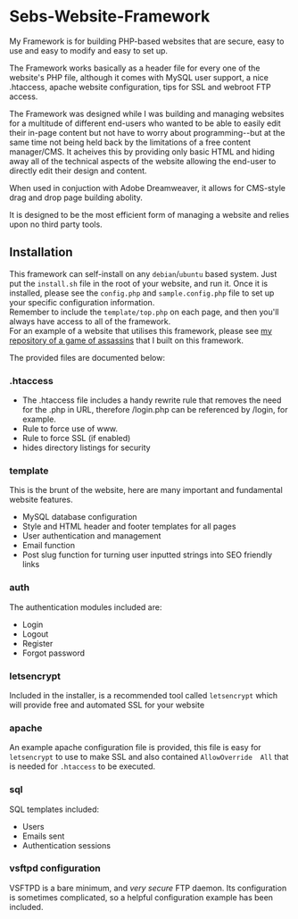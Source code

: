 # Sebs-Website-Framework
My Framework is for building PHP-based websites that are secure, easy to use and easy to modify and easy to set up.

The Framework works basically as a header file for every one of the website's PHP file, although it comes with MySQL user support, a nice .htaccess, apache website configuration, tips for SSL and webroot FTP access.

The Framework was designed while I was building and managing websites for a multitude of different end-users who wanted to be able to easily edit their in-page content but not have to worry about programming--but at the same time not being held back by the limitations of a free content manager/CMS. It acheives this by providing only basic HTML and hiding away all of the technical aspects of the website allowing the end-user to directly edit their design and content.

When used in conjuction with Adobe Dreamweaver, it allows for CMS-style drag and drop page building abolity.

It is designed to be the most efficient form of managing a website and relies upon no third party tools.

## Installation
This framework can self-install on any `debian`/`ubuntu` based system. Just put the `install.sh` file in the root of your website, and run it.
Once it is installed, please see the `config.php` and `sample.config.php` file to set up your specific configuration information.  
Remember to include the `template/top.php` on each page, and then you'll always have access to all of the framework.  
For an example of a website that utilises this framework, please see [my repository of a game of assassins](https://github.com/sebastian-king/SMS-based-Assassins-Game) that I built on this framework.

The provided files are documented below:

### .htaccess
- The .htaccess file includes a handy rewrite rule that removes the need for the .php in URL, therefore /login.php can be referenced by /login, for example.
- Rule to force use of www.
- Rule to force SSL (if enabled)
- hides directory listings for security

### template
This is the brunt of the website, here are many important and fundamental website features.
- MySQL database configuration
- Style and HTML header and footer templates for all pages
- User authentication and management
- Email function
- Post slug function for turning user inputted strings into SEO friendly links

### auth
The authentication modules included are:
- Login
- Logout
- Register
- Forgot password

### letsencrypt
Included in the installer, is a recommended tool called `letsencrypt` which will provide free and automated SSL for your website

### apache
An example apache configuration file is provided, this file is easy for `letsencrypt` to use to make SSL and also contained `AllowOverride  All` that is needed for `.htaccess` to be executed.

### sql
SQL templates included:
- Users
- Emails sent
- Authentication sessions

### vsftpd configuration
VSFTPD is a bare minimum, and _very secure_ FTP daemon. Its configuration is sometimes complicated, so a helpful configuration example has been included.
